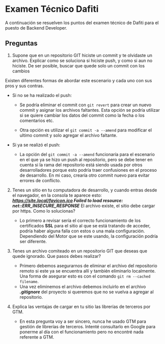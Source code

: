 # Examen Técnico Dafiti

A continuación se resuelven los puntos del examen técnico de Dafiti para el puesto de Backend Developer.

## Preguntas

1. Supone que en un repositorio GIT hiciste un commit y te olvidaste un archivo. Explicar como se soluciona si hiciste push, y como si aun no hiciste. De ser posible, buscar que quede solo un commit con los cambios

Existen diferentes formas de abordar este escenario y cada uno con sus pros y sus contras.

* Si no se ha realizado el push:

  * Se podría eliminar el commit con ```git revert``` para crear un nuevo commit y asignar los archivos faltantes. Esta opción se podría utilizar si se quiere cambiar los datos del commit como la fecha o los comentarios etc.

  * Otra opción es utilizar el ```git commit -a --amend``` para modificar el ultimo commit y solo agregar el archivo faltante.

* Si ya se realizó el push:

  * La opción del ```git commit -a --amend``` funcionaría para el escenario en el que ya se hizo un push al repositorio, pero se debe tener en cuenta si la rama del repositorio está siendo usada por otros desarrolladores porque esto podría traer confusiones en el proceso de desarrollo. En mi caso, crearía otro commit nuevo para evitar errores de conflicto.

2. Tenes un sitio en tu computadora de desarrollo, y cuando entras desde el navegador, en la consola te aparece esto: ***<https://site.local/favicon.ico> Failed to load resource: net::ERR_INSECURE_RESPONSE*** El archivo existe, el sitio debe cargar por https. Como lo solucionas?

    * Lo primero a revisar sería el correcto funcionamiento de los certificados **SSL** para el sitio al que se está tratando de acceder, podría haber alguna falla con estos o una mala configuración. Dependiendo del Motor que se este usando, la configuración podría ser diferente.

3. Tenes un archivo comiteado en un repositorio GIT que deseas que quede ignorado. Que pasos debes realizar?

   * Primero debemos asegurarnos de eliminar el archivo del repositorio remoto si este ya se encuentra allí y también eliminarlo localmente. Una forma de asegurar esto es con el comando ```git rm --cached filename```.
   * Una vez eliminemos el archivo debemos incluirlo en el archivo ***.gitignore*** del proyecto si queremos que no se vuelva a agregar al repositorio.

4. Explica las ventajas de cargar en tu sitio las librerías de terceros por GTM.

   * En esta pregunta voy a ser sincero, nunca he usado GTM para gestión de librerías de terceros. Intenté consultarlo en Google para ponerme al día con el funcionamiento pero no encontré nada referente a GTM.

